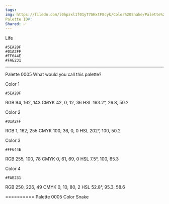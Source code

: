 ```yaml
---
tags: 
img: https://filedn.com/l0hpzxl1f01yT7GHxtF8cyk/Color%20Snake/Palette%20Thumbnails/Color%20Snake%20Palette%200005%20(1920).png
Palette ID#: 
Shared: ✅
---
```

Life
```palette
#5EA28F
#01A2FF
#FF644E
#FAE231
```


---

Palette 0005
What would you call this palette?

Color 1
```palette
#5EA28F
```
RGB 94, 162, 143
CMYK	42, 0, 12, 36
HSL	163.2°, 26.8, 50.2

Color 2
```palette
#01A2FF
```
RGB 1, 162, 255
CMYK	100, 36, 0, 0
HSL	202°, 100, 50.2

Color 3
```palette
#FF644E
```
RGB 255, 100, 78
CMYK	0, 61, 69, 0
HSL	7.5°, 100, 65.3

Color 4
```palette
#FAE231
```
RGB 250, 226, 49
CMYK	0, 10, 80, 2
HSL	52.8°, 95.3, 58.6

==========
Palette 0005
Color Snake